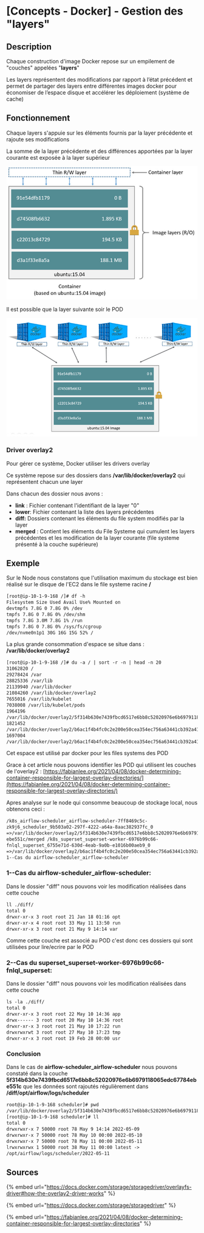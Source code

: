 # \[Concepts - Docker] - Gestion des "layers"

## Description

Chaque construction d'image Docker repose sur un empilement de "couches" appelées "**layers**"

Les layers représentent des modifications par rapport à l’état précédent et permet de partager des layers entre différentes images docker pour économiser de l’espace disque et accélérer les déploiement (système de cache)

## Fonctionnement

Chaque layers s'appuie sur les éléments fournis par la layer précédente et rajoute ses modifications

La somme de la layer précédente et des différences apportées par la layer courante est exposée à la layer supérieur

![](../.gitbook/assets/Docker--container-layers.jpg)

Il est possible que la layer suivante soir le POD

![](../.gitbook/assets/Docker--sharing-layers.jpg)

### Driver overlay2

Pour gérer ce système, Docker utiliser les drivers overlay

Ce système repose sur des dossiers dans **/var/lib/docker/overlay2** qui représentent chacun une layer

Dans chacun des dossier nous avons :&#x20;

* **link** : Fichier contenant l'identifiant de la layer "0"&#x20;
* **lower**: Fichier contenant la liste des layers précédentes
* **diff:** Dossiers contenant les éléments du file system modifiés par la layer &#x20;
* **merged** : Contient les éléments du File Systeme qui cumulent les layers précédentes et les modification de la layer courante (file systeme présenté à la couche supérieure)

## Exemple

Sur le Node nous constatons que l'utilisation maximum du stockage est bien réalisé sur le disque de l'EC2 dans le file systeme racine **/**

```
[root@ip-10-1-9-168 /]# df -h
Filesystem Size Used Avail Use% Mounted on
devtmpfs 7.8G 0 7.8G 0% /dev
tmpfs 7.8G 0 7.8G 0% /dev/shm
tmpfs 7.8G 3.0M 7.8G 1% /run
tmpfs 7.8G 0 7.8G 0% /sys/fs/cgroup
/dev/nvme0n1p1 30G 16G 15G 52% /
```

La plus grande consommation d'espace se situe dans : **/var/lib/docker/overlay2**

```
[root@ip-10-1-9-168 /]# du -a / | sort -r -n | head -n 20
31062820 /
29278424 /var
28825336 /var/lib
21139940 /var/lib/docker
21084260 /var/lib/docker/overlay2
7655016 /var/lib/kubelet
7038008 /var/lib/kubelet/pods
1964196 /var/lib/docker/overlay2/5f314b630e7439fbcd6517e6bb8c52020976e6b6979118065edc67784ebe551c
1821452 /var/lib/docker/overlay2/b6ac1f4b4fc0c2e200e50cea354ec756a63441cb392a41f757f110fcb5d28ded
1697004 /var/lib/docker/overlay2/b6ac1f4b4fc0c2e200e50cea354ec756a63441cb392a41f757f110fcb5d28ded/merged
```

Cet espace est utilisé par docker pour les files systems des POD

Grace à cet article nous pouvons identifier les POD qui utilisent les couches de l'overlay2 : [https://fabianlee.org/2021/04/08/docker-determining-container-responsible-for-largest-overlay-directories/](https://fabianlee.org/2021/04/08/docker-determining-container-responsible-for-largest-overlay-directories/)

Apres analyse sur le node qui consomme beaucoup de stockage local, nous obtenons ceci :

```
/k8s_airflow-scheduler_airflow-scheduler-7ff8469c5c-zk9j6_scheduler_9b503a02-297f-4222-a64a-8aac382937fc_0 =>/var/lib/docker/overlay2/5f314b630e7439fbcd6517e6bb8c52020976e6b6979118065edc67784
ebe551c/merged /k8s_superset_superset-worker-6976b99c66-fnlql_superset_6755e71d-630d-4eab-9a0b-e1016b00aeb9_0 =>/var/lib/docker/overlay2/b6ac1f4b4fc0c2e200e50cea354ec756a63441cb392a41f757f110fcb5d28ded/merged 1--Cas du airflow-scheduler_airflow-scheduler
```

### 1--Cas du **airflow-scheduler\_airflow-scheduler:**

Dans le dossier "diff" nous pouvons voir les modification réalisées dans cette couche

```
ll ./diff/
total 0
drwxr-xr-x 3 root root 21 Jan 18 01:16 opt
drwxr-xr-x 4 root root 33 May 11 13:50 run
drwxr-xr-x 3 root root 21 May 9 14:14 var
```

Comme cette couche est associé au POD c'est donc ces dossiers qui sont utilisées pour lire/ecrire par le POD&#x20;

### 2--Cas du **superset\_superset-worker-6976b99c66-fnlql\_superset:**

Dans le dossier "diff" nous pouvons voir les modification réalisées dans cette couche

```
ls -la ./diff/
total 0
drwxr-xr-x 3 root root 22 May 10 14:36 app
drwx------ 3 root root 20 May 10 14:36 root
drwxr-xr-x 3 root root 21 May 10 17:22 run
drwxrwxrwt 3 root root 27 May 10 17:23 tmp
drwxr-xr-x 3 root root 19 Feb 28 00:00 usr
```

### Conclusion&#x20;

Dans le cas de  **airflow-scheduler\_airflow-scheduler**  nous pouvons constaté dans la couche  **5f314b630e7439fbcd6517e6bb8c52020976e6b6979118065edc67784ebe551c**  que les données sont rajoutés régulièrement dans **/diff/opt/airflow/logs/scheduler**

```
root@ip-10-1-9-168 scheduler]# pwd
/var/lib/docker/overlay2/5f314b630e7439fbcd6517e6bb8c52020976e6b6979118065edc67784ebe551c/diff/opt/airflow/logs/scheduler
[root@ip-10-1-9-168 scheduler]# ll
total 0
drwxrwxr-x 7 50000 root 78 May 9 14:14 2022-05-09
drwxrwxr-x 7 50000 root 78 May 10 00:00 2022-05-10
drwxrwxr-x 7 50000 root 78 May 11 00:00 2022-05-11
lrwxrwxrwx 1 50000 root 38 May 11 00:00 latest -> /opt/airflow/logs/scheduler/2022-05-11
```

## Sources

{% embed url="https://docs.docker.com/storage/storagedriver/overlayfs-driver#how-the-overlay2-driver-works" %}

{% embed url="https://docs.docker.com/storage/storagedriver" %}

{% embed url="https://fabianlee.org/2021/04/08/docker-determining-container-responsible-for-largest-overlay-directories" %}
